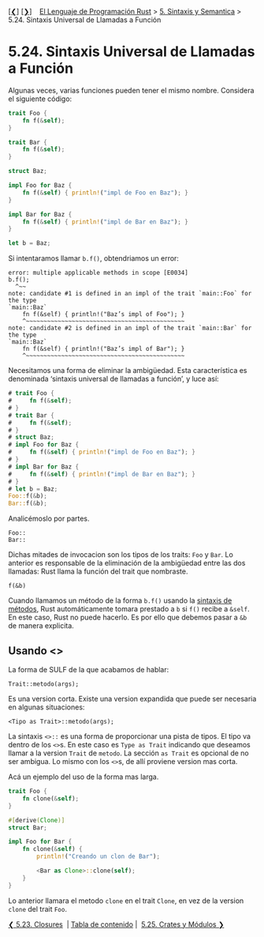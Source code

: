 [[❮]](ch05-23-closures.md)
[[❯]](ch05-25-crates-and-modules.md)
&nbsp;&nbsp;
[El Lenguaje de Programación Rust](_index.md) >
[5. Sintaxis y Semantica](ch05-00-syntax-and-semantics.md) >
5.24. Sintaxis Universal de Llamadas a Función

# 5.24. Sintaxis Universal de Llamadas a Función

Algunas veces, varias funciones pueden tener el mismo nombre. Considera el
siguiente código:

```rust
trait Foo {
    fn f(&self);
}

trait Bar {
    fn f(&self);
}

struct Baz;

impl Foo for Baz {
    fn f(&self) { println!("impl de Foo en Baz"); }
}

impl Bar for Baz {
    fn f(&self) { println!("impl de Bar en Baz"); }
}

let b = Baz;
```

Si intentaramos llamar `b.f()`, obtendriamos un error:

```text
error: multiple applicable methods in scope [E0034]
b.f();
  ^~~
note: candidate #1 is defined in an impl of the trait `main::Foo` for the type
`main::Baz`
    fn f(&self) { println!("Baz’s impl of Foo"); }
    ^~~~~~~~~~~~~~~~~~~~~~~~~~~~~~~~~~~~~~~~~~~~~~
note: candidate #2 is defined in an impl of the trait `main::Bar` for the type
`main::Baz`
    fn f(&self) { println!("Baz’s impl of Bar"); }
    ^~~~~~~~~~~~~~~~~~~~~~~~~~~~~~~~~~~~~~~~~~~~~~

```

Necesitamos una forma de eliminar la ambigüedad. Esta característica es
denominada ‘sintaxis universal de llamadas a función’, y luce así:

```rust
# trait Foo {
#     fn f(&self);
# }
# trait Bar {
#     fn f(&self);
# }
# struct Baz;
# impl Foo for Baz {
#     fn f(&self) { println!("impl de Foo en Baz"); }
# }
# impl Bar for Baz {
#     fn f(&self) { println!("impl de Bar en Baz"); }
# }
# let b = Baz;
Foo::f(&b);
Bar::f(&b);
```

Analicémoslo por partes.

```rust,ignore
Foo::
Bar::
```

Dichas mitades de invocacion son los tipos de los traits: `Foo` y `Bar`. Lo
anterior es responsable de la eliminación de la ambigüedad entre las dos
llamadas: Rust llama la función del trait que nombraste.

```rust,ignore
f(&b)
```

Cuando llamamos un método de la forma `b.f()` usando la
[sintaxis de métodos][methodsyntax], Rust automáticamente tomara prestado a `b`
si `f()` recibe a `&self`. En este caso, Rust no puede hacerlo. Es por ello que
debemos pasar a `&b` de manera explicita.

[methodsyntax]: method-syntax.html

## Usando <>

La forma de SULF de la que acabamos de hablar:

```rust,ignore
Trait::metodo(args);
```

Es una version corta. Existe una version expandida que puede ser necesaria en
algunas situaciones:

```rust,ignore
<Tipo as Trait>::metodo(args);
```

La sintaxis `<>::` es una forma de proporcionar una pista de tipos. El tipo va
dentro de los `<>`s. En este caso es `Type as Trait` indicando que deseamos
llamar a la version `Trait` de `metodo`. La sección `as Trait` es opcional de no
ser ambigua. Lo mismo con los `<>`s, de allí proviene version mas corta.

Acá un ejemplo del uso de la forma mas larga.

```rust
trait Foo {
    fn clone(&self);
}

#[derive(Clone)]
struct Bar;

impl Foo for Bar {
    fn clone(&self) {
        println!("Creando un clon de Bar");

        <Bar as Clone>::clone(self);
    }
}
```

Lo anterior llamara el metodo `clone` en el trait `Clone`, en vez de la version
`clone` del trait `Foo`.

[❮ 5.23. Closures](ch05-23-closures.md)
&nbsp;|&nbsp;[Tabla de contenido](_index.md)&nbsp;|&nbsp;
[5.25. Crates y Módulos ❯](ch05-25-crates-and-modules.md)
